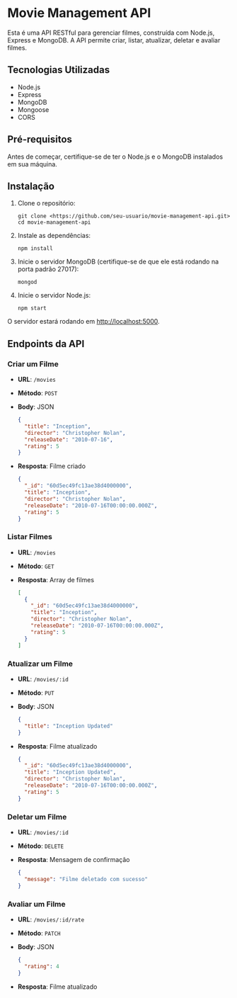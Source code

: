 # Movie Management API

Esta é uma API RESTful para gerenciar filmes, construída com Node.js, Express e MongoDB. A API permite criar, listar, atualizar, deletar e avaliar filmes.

## Tecnologias Utilizadas

- Node.js
- Express
- MongoDB
- Mongoose
- CORS

## Pré-requisitos

Antes de começar, certifique-se de ter o Node.js e o MongoDB instalados em sua máquina.

## Instalação

1. Clone o repositório:
    
    ```
    git clone <https://github.com/seu-usuario/movie-management-api.git>
    cd movie-management-api
    ```
    
2. Instale as dependências:
    
    ```
    npm install
    ```
    
3. Inicie o servidor MongoDB (certifique-se de que ele está rodando na porta padrão 27017):
    
    ```
    mongod
    ```
    
4. Inicie o servidor Node.js:
    
    ```
    npm start
    ```
    

O servidor estará rodando em [http://localhost:5000](http://localhost:5000/).

## Endpoints da API

### Criar um Filme

- **URL**: `/movies`
- **Método**: `POST`
- **Body**: JSON
    
    ```json
    {
      "title": "Inception",
      "director": "Christopher Nolan",
      "releaseDate": "2010-07-16",
      "rating": 5
    }
    ```
    
- **Resposta**: Filme criado
    
    ```json
    {
      "_id": "60d5ec49fc13ae38d4000000",
      "title": "Inception",
      "director": "Christopher Nolan",
      "releaseDate": "2010-07-16T00:00:00.000Z",
      "rating": 5
    }
    ```
    

### Listar Filmes

- **URL**: `/movies`
- **Método**: `GET`
- **Resposta**: Array de filmes
    
    ```json
    [
      {
        "_id": "60d5ec49fc13ae38d4000000",
        "title": "Inception",
        "director": "Christopher Nolan",
        "releaseDate": "2010-07-16T00:00:00.000Z",
        "rating": 5
      }
    ]
    ```
    

### Atualizar um Filme

- **URL**: `/movies/:id`
- **Método**: `PUT`
- **Body**: JSON
    
    ```json
    {
      "title": "Inception Updated"
    }
    ```
    
- **Resposta**: Filme atualizado
    
    ```json
    {
      "_id": "60d5ec49fc13ae38d4000000",
      "title": "Inception Updated",
      "director": "Christopher Nolan",
      "releaseDate": "2010-07-16T00:00:00.000Z",
      "rating": 5
    }
    ```
    

### Deletar um Filme

- **URL**: `/movies/:id`
- **Método**: `DELETE`
- **Resposta**: Mensagem de confirmação
    
    ```json
    {
      "message": "Filme deletado com sucesso"
    }
    ```
    

### Avaliar um Filme

- **URL**: `/movies/:id/rate`
- **Método**: `PATCH`
- **Body**: JSON
    
    ```json
    {
      "rating": 4
    }
    ```
    
- **Resposta**: Filme atualizado
